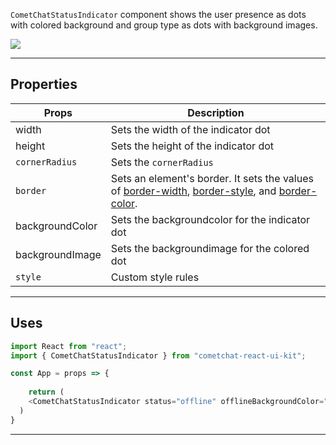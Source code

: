 
`CometChatStatusIndicator` component shows the user presence as dots with colored background and group type  as dots with background images.


![](https://uploads.developerhub.io/prod/x9W8/b5ezhlxxvmqzlr4ewsbpkcmw77oijrjt286kku3brw6pxuxbm6150sn3ujm3cgbm.png)


---

## Properties


| Props | Description | 
| ---- | ---- | 
| width | Sets the width of the indicator dot | 
| height | Sets the height of the indicator dot | 
| `cornerRadius` | Sets the `cornerRadius` | 
| `border` | Sets an element's border. It sets the values of [border-width](https://developer.mozilla.org/en-US/docs/Web/CSS/border-width), [border-style](https://developer.mozilla.org/en-US/docs/Web/CSS/border-style), and [border-color](https://developer.mozilla.org/en-US/docs/Web/CSS/border-color). | 
| backgroundColor | Sets the backgroundcolor for the indicator dot | 
| backgroundImage | Sets the backgroundimage for the colored dot | 
| `style` | Custom style rules | 



---

## Uses


```javascript
import React from "react";
import { CometChatStatusIndicator } from "cometchat-react-ui-kit";

const App = props => {
  
	return (
    <CometChatStatusIndicator status="offline" offlineBackgroundColor="orange" _>
  ) 
}
```




---

